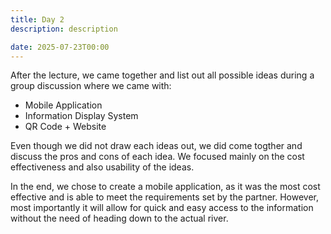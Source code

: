 ```yaml
---
title: Day 2
description: description

date: 2025-07-23T00:00
---
```


After the lecture, we came together and list out all possible ideas during a group discussion where we came with:

- Mobile Application
- Information Display System
- QR Code + Website

Even though we did not draw each ideas out, we did come togther and discuss the pros and cons of each idea. We focused mainly on the cost effectiveness and also usability of the ideas.

In the end, we chose to create a mobile application, as it was the most cost effective and is able to meet the requirements set by the partner. However, most importantly it will allow for quick and easy access to the information without the need of heading down to the actual river.